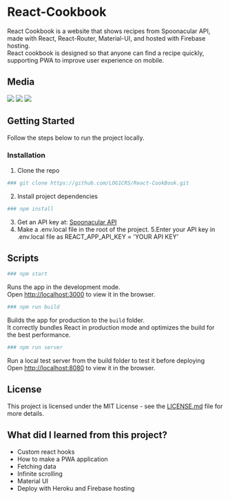 # React-Cookbook

React Cookbook is a website that shows recipes from Spoonacular API, made with React, React-Router, Material-UI, and hosted with Firebase hosting. <br /> React cookbook is designed so that anyone can find a recipe quickly, supporting PWA to improve user experience on mobile.

## Media

![](https://photos.app.goo.gl/dmnkG46z84bWS1MH7)
![](https://photos.app.goo.gl/V9FVA73wp3qbrKmm8) ![](https://photos.app.goo.gl/uv9HFenNxmkYu7ap9)

## Getting Started

Follow the steps below to run the project locally.

### Installation

1. Clone the repo
```sh
### git clone https://github.com/LOG1CRS/React-CookBook.git
```
2. Install project dependencies
```sh
### npm install
```
3. Get an API key at: [Spoonacular API](https://spoonacular.com/food-api)
4. Make a .env.local file in the root of the project.
5.Enter your API key in .env.local file as REACT_APP_API_KEY = 'YOUR API KEY' 

## Scripts

```sh
### npm start
```
Runs the app in the development mode.<br />
Open [http://localhost:3000](http://localhost:3000) to view it in the browser.
```sh
### npm run build
```
Builds the app for production to the `build` folder.<br />
It correctly bundles React in production mode and optimizes the build for the best performance.
```sh
### npm run server
```
Run a local test server from the build folder to test it before deploying<br />
Open [http://localhost:8080](http://localhost:8080) to view it in the browser.

## License

This project is licensed under the MIT License - see the [LICENSE.md](https://github.com/LOG1CRS/React-CookBook/blob/master/LICENSE) file for more details.

## What did I learned from this project?

* Custom react hooks
* How to make a PWA application
* Fetching data
* Infinite scrolling
* Material UI
* Deploy with Heroku and Firebase hosting
